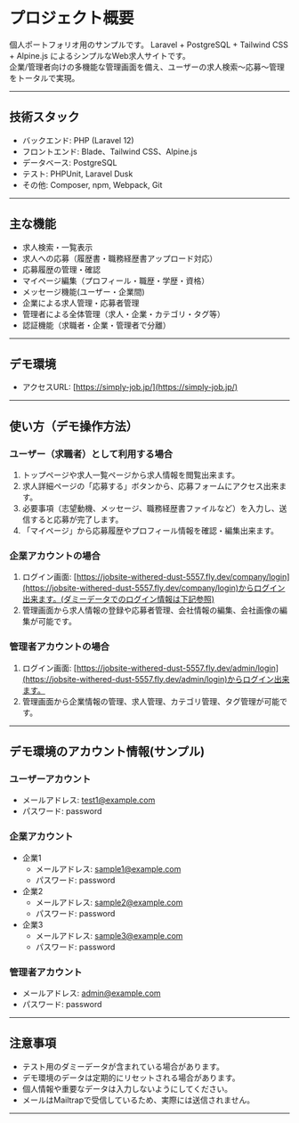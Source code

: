 # プロジェクト概要

個人ポートフォリオ用のサンプルです。
Laravel + PostgreSQL + Tailwind CSS + Alpine.js によるシンプルなWeb求人サイトです。  
企業/管理者向けの多機能な管理画面を備え、ユーザーの求人検索～応募～管理をトータルで実現。

---

## 技術スタック

- バックエンド: PHP (Laravel 12)
- フロントエンド: Blade、Tailwind CSS、Alpine.js
- データベース: PostgreSQL
- テスト: PHPUnit, Laravel Dusk
- その他: Composer, npm, Webpack, Git

---

## 主な機能

- 求人検索・一覧表示
- 求人への応募（履歴書・職務経歴書アップロード対応）
- 応募履歴の管理・確認
- マイページ編集（プロフィール・職歴・学歴・資格）
- メッセージ機能(ユーザー・企業間)
- 企業による求人管理・応募者管理
- 管理者による全体管理（求人・企業・カテゴリ・タグ等）
- 認証機能（求職者・企業・管理者で分離）

---

## デモ環境

- アクセスURL: [https://simply-job.jp/](https://simply-job.jp/)

---

## 使い方（デモ操作方法）

### ユーザー（求職者）として利用する場合

1. トップページや求人一覧ページから求人情報を閲覧出来ます。
2. 求人詳細ページの「応募する」ボタンから、応募フォームにアクセス出来ます。
3. 必要事項（志望動機、メッセージ、職務経歴書ファイルなど）を入力し、送信すると応募が完了します。
4. 「マイページ」から応募履歴やプロフィール情報を確認・編集出来ます。

### 企業アカウントの場合

1. ログイン画面: [https://jobsite-withered-dust-5557.fly.dev/company/login](https://jobsite-withered-dust-5557.fly.dev/company/login)からログイン出来ます。(ダミーデータでのログイン情報は下記参照)
2. 管理画面から求人情報の登録や応募者管理、会社情報の編集、会社画像の編集が可能です。


### 管理者アカウントの場合

1. ログイン画面: [https://jobsite-withered-dust-5557.fly.dev/admin/login](https://jobsite-withered-dust-5557.fly.dev/admin/login)からログイン出来ます。
2. 管理画面から企業情報の管理、求人管理、カテゴリ管理、タグ管理が可能です。

---

## デモ環境のアカウント情報(サンプル)

### ユーザーアカウント
- メールアドレス: test1@example.com
- パスワード: password

### 企業アカウント
- 企業1
    - メールアドレス: sample1@example.com
    - パスワード: password
- 企業2
    - メールアドレス: sample2@example.com
    - パスワード: password
- 企業3
    - メールアドレス: sample3@example.com
    - パスワード: password


### 管理者アカウント
- メールアドレス: admin@example.com
- パスワード: password

---

## 注意事項

- テスト用のダミーデータが含まれている場合があります。
- デモ環境のデータは定期的にリセットされる場合があります。
- 個人情報や重要なデータは入力しないようにしてください。
- メールはMailtrapで受信しているため、実際には送信されません。

---
